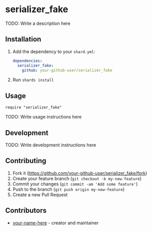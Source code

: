 # serializer_fake

TODO: Write a description here

## Installation

1. Add the dependency to your `shard.yml`:

   ```yaml
   dependencies:
     serializer_fake:
       github: your-github-user/serializer_fake
   ```

2. Run `shards install`

## Usage

```crystal
require "serializer_fake"
```

TODO: Write usage instructions here

## Development

TODO: Write development instructions here

## Contributing

1. Fork it (<https://github.com/your-github-user/serializer_fake/fork>)
2. Create your feature branch (`git checkout -b my-new-feature`)
3. Commit your changes (`git commit -am 'Add some feature'`)
4. Push to the branch (`git push origin my-new-feature`)
5. Create a new Pull Request

## Contributors

- [your-name-here](https://github.com/your-github-user) - creator and maintainer

